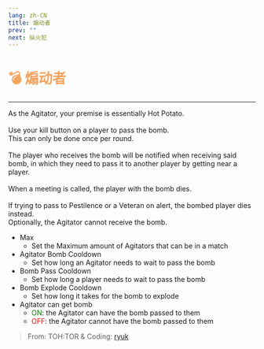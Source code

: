 ```yaml
---
lang: zh-CN
title: 煽动者
prev: ""
next: 纵火犯
---
```


# <font color="#F4A460">💣 <b>煽动者</b></font> <Badge text="Killing" type="tip" vertical="middle"/>

***

As the Agitator, your premise is essentially Hot Potato.<br><br>
Use your kill button on a player to pass the bomb.<br>
This can only be done once per round.<br><br>
The player who receives the bomb will be notified when receiving said bomb, in which they need to pass it to another player by getting near a player.<br><br>
When a meeting is called, the player with the bomb dies.<br><br>
If trying to pass to Pestilence or a Veteran on alert, the bombed player dies instead.<br>
Optionally, the Agitator cannot receive the bomb.

- Max
  - Set the Maximum amount of Agitators that can be in a match
- Agitator Bomb Cooldown
  - Set how long an Agitator needs to wait to pass the bomb
- Bomb Pass Cooldown
  - Set how long a player needs to wait to pass the bomb
- Bomb Explode Cooldown
  - Set how long it takes for the bomb to explode
- Agitator can get bomb
  - <font color=green>ON</font>: the Agitator can have the bomb passed to them
  - <font color=red>OFF</font>: the Agitator cannot have the bomb passed to them

> From: TOH:TOR & Coding: [ryuk](#)

